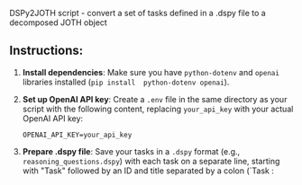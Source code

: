 DSPy2JOTH script - convert a set of tasks defined in a .dspy file to a decomposed JOTH object

## Instructions:

1. **Install dependencies**: Make sure you have `python-dotenv` and `openai` libraries installed (`pip install 
python-dotenv openai`).

2. **Set up OpenAI API key**: Create a `.env` file in the same directory as your script with the following 
content, replacing `your_api_key` with your actual OpenAI API key:

   ```
   OPENAI_API_KEY=your_api_key
   ```

3. **Prepare .dspy file**: Save your tasks in a `.dspy` format (e.g., `reasoning_questions.dspy`) with each 
task on a separate line, starting with "Task" followed by an ID and title separated by a colon (`Task <ID>: 
<Title>`).

4. **Run the script**: Execute `python dspy2joth.py` in your terminal or command prompt to generate the JOTH 
file named `reasoning_questions_joth.json`.
